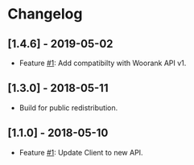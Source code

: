 # Changelog

## [1.4.6] - 2019-05-02

* Feature [#1](https://github.com/wordlift/woorank-api/issues/1): Add compatibilty with Woorank API v1.

## [1.3.0] - 2018-05-11

* Build for public redistribution.

## [1.1.0] - 2018-05-10

* Feature [#1](https://gitlab.com/wordlift/woorank-api/issues/1): Update Client to new API.
